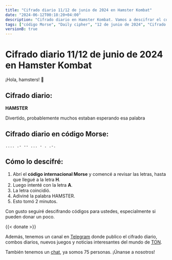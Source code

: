 ```yaml
---
title: "Cifrado diario 11/12 de junio de 2024 en Hamster Kombat"
date: "2024-06-12T00:18:20+04:00"
description: "Cifrado diario en Hamster Kombat. Vamos a descifrar el código Morse y adivinar la palabra."
tags: ["código Morse", "Daily cipher", "12 de junio de 2024", "Cifrado diario", "Hamster Kombat"]
versionB: true
---
```

# Cifrado diario 11/12 de junio de 2024 en Hamster Kombat

¡Hola, hamsters! 🐹 

## Cifrado diario:

**HAMSTER**

Divertido, probablemente muchos estaban esperando esa palabra

## Cifrado diario en código Morse:

`.... .- -- ... - . .-.`

## Cómo lo descifré:

1. Abrí el **código internacional Morse** y comencé a revisar las letras, hasta que llegué a la letra **H**.
2. Luego intenté con la letra **A**.
3. La letra coincidió.
4. Adiviné la palabra HAMSTER.
5. Esto tomó 2 minutos.

Con gusto seguiré descifrando códigos para ustedes, especialmente si pueden donar un poco.

{{< donate >}}

Además, tenemos un canal en [Telegram](https://t.me/hamster2top) donde publico el cifrado diario, combos diarios, nuevos juegos y noticias interesantes del mundo de [TON](https://t.me/ton_saudamerica).

También tenemos un [chat](https://t.me/hamster2chat), ya somos 75 personas. ¡Únanse a nosotros!